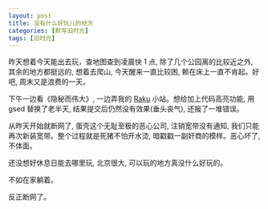 ```yaml
---
layout: post
title: 没有什么好玩儿的地方
categories: [默写旧时光]
tags: [旧时光]
---
```


昨天想着今天能出去玩，查地图查到凌晨快 1 点, 除了几个公园离的比较近之外, 其余的地方都挺远的, 想着去爬山, 今天醒来一直比较困, 赖在床上一直不肯起。好吧, 周末又是浪费的一天。

下午一边看《隐秘而伟大》,  一边弄我的 [Raku](https://ohmyraku.github.io) 小站。想给加上代码高亮功能, 用 gsed 替换了老半天, 结果提交后仍然没有效果(垂头丧气), 还报了一堆错误。

从昨天开始就断网了, 蛋壳这个无耻至极的恶心公司, 注销宽带没有通知, 我们只能再次新装宽带。整个过程就是死猪不怕开水烫, 暗戳戳一副奸商的模样。恶心坏了, 不体面。

还没想好休息日能去哪里玩, 北京很大, 可以玩的地方真没什么好玩的。

不如在家躺着。

反正断网了。